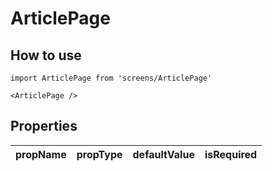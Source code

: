 # ArticlePage

## How to use

```
import ArticlePage from 'screens/ArticlePage'
```

```
<ArticlePage />
```

## Properties

| propName | propType | defaultValue | isRequired |
| - | - | - | - |
